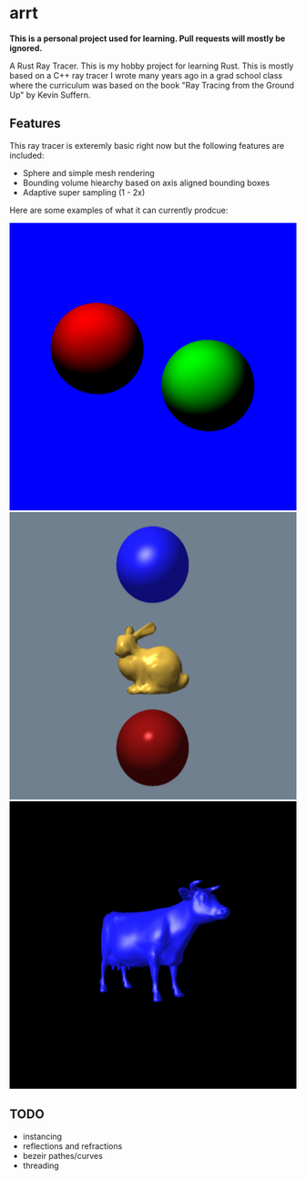 # arrt
**This is a personal project used for learning. Pull requests will mostly be ignored.**

A Rust Ray Tracer. This is my hobby project for learning Rust. This is  mostly based on a C++ ray
tracer I wrote many years ago in a grad school class where the curriculum was based on the book
"Ray Tracing from the Ground Up" by Kevin Suffern.

## Features

This ray tracer is exteremly basic right now but the following features are included:

* Sphere and simple mesh rendering
* Bounding volume hiearchy based on axis aligned bounding boxes
* Adaptive super sampling (1 - 2x)

Here are some examples of what it can currently prodcue:

![Example 1](docs/scene.png)
![Example 2](docs/scene2.png)
![Example 3](docs/cow.png)

## TODO

* instancing
* reflections and refractions
* bezeir pathes/curves
* threading
